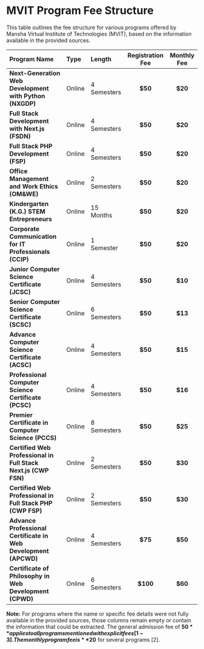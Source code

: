 # MVIT Program Fee Structure

This table outlines the fee structure for various programs offered by Mansha Virtual Institute of Technologies (MVIT), based on the information available in the provided sources.

| Program Name                                          | Type   | Length     | Registration Fee | Monthly Fee |
| :---------------------------------------------------- | :----- | :--------- | :---------------: | :----------: |
| **Next-Generation Web Development with Python (NXGDP)** | Online | 4 Semesters | **$50**         | **$20**      |
| **Full Stack Development with Next.js (FSDN)**        | Online | 4 Semesters | **$50**         | **$20**      |
| **Full Stack PHP Development (FSP)**                 | Online | 4 Semesters | **$50**         | **$20**      |
| **Office Management and Work Ethics (OM&WE)**          | Online | 2 Semesters | **$50**         | **$20**      |
| **Kindergarten (K.G.) STEM Entrepreneurs**            | Online       | 15 Months  |    **$50**              |     **$20**         |
| **Corporate Communication for IT Professionals (CCIP)** | Online | 1 Semester  | **$50**         | **$20**      |
| **Junior Computer Science Certificate (JCSC)**        | Online | 4 Semesters | **$50**         | **$10**      |
| **Senior Computer Science Certificate (SCSC)**        | Online | 6 Semesters | **$50**         | **$13**      |
| **Advance Computer Science Certificate (ACSC)**       | Online | 4 Semesters | **$50**         | **$15**      |
| **Professional Computer Science Certificate (PCSC)**   | Online | 4 Semesters | **$50**         | **$16**      |
| **Premier Certificate in Computer Science (PCCS)**    | Online | 8 Semesters | **$50**         | **$25**      |
| **Certified Web Professional in Full Stack Next.js (CWP FSN)** | Online | 2 Semesters | **$50**         | **$30**      |
| **Certified Web Professional in Full Stack PHP (CWP FSP)**  | Online | 2 Semesters | **$50**         | **$30**      |
| **Advance Professional Certificate in Web Development (APCWD)** | Online | 4 Semesters | **$75**         | **$50**      |
| **Certificate of Philosophy in Web Development (CPWD)** | Online | 6 Semesters | **$100**        | **$60**      |

**Note:** For programs where the name or specific fee details were not fully available in the provided sources, those columns remain empty or contain the information that could be extracted. The general admission fee of **$50** applies to all programs mentioned with explicit fees [1-3]. The monthly program fee is **$20** for several programs [2].
